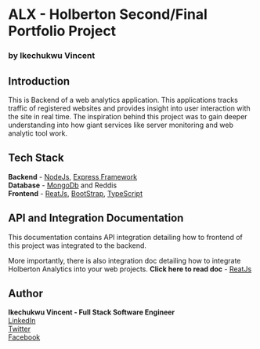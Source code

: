# ALX - Holberton Second/Final Portfolio Project
### by Ikechukwu Vincent

## Introduction 
This is Backend of a web analytics application. This applications tracks traffic of registered websites and provides insight into user interaction with the site in real time. The inspiration behind this project was to gain deeper understanding into how giant services like server monitoring and web analytic tool work. 


## Tech Stack 
**Backend** - [NodeJs](https://nodejs.org/en/about), [Express Framework](https://expressjs.com/en/starter/installing.html)  
**Database** -  [MongoDb](https://www.mongodb.com/) and Reddis  
**Frontend** - [ReatJs](https://create-react-app.dev/), [BootStrap](https://react-bootstrap.netlify.app/),  [TypeScript](https://www.typescriptlang.org/)  


## API and Integration Documentation
This documentation contains API integration detailing how to frontend of this project was integrated to the backend. 

More importantly, there is also integration doc detailing how to integrate Holberton Analytics into your web projects. **Click here to read doc** - [ReatJs](https://create-react-app.dev/)



## Author 
**Ikechukwu Vincent - Full Stack Software Engineer**  
[LinkedIn](https://www.linkedin.com/in/ikechukwu-vincent-002934176/)  
[Twitter](https://twitter.com/TheV_Exe)  
[Facebook](https://web.facebook.com/ikechukwu.unegbu.14/)  

